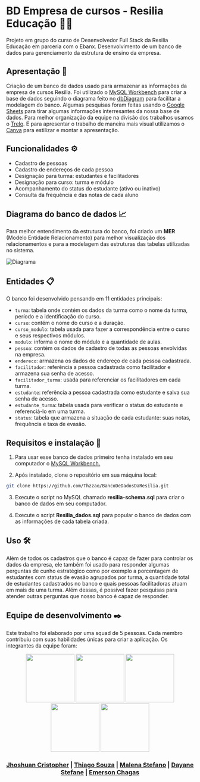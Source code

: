 # BD Empresa de cursos - Resilia Educação 📒💙
Projeto em grupo do curso de Desenvolvedor Full Stack da Resilia Educação em parceria com o Ebanx. 
Desenvolvimento de um banco de dados para gerenciamento da estrutura de ensino da empresa.

## Apresentação 🚀
Criação de um banco de dados usado para armazenar as informações da empresa de cursos Resilia. Foi utilizado o [MySQL Workbench](https://www.mysql.com/products/workbench/) para criar a base de dados seguindo o diagrama feito no [dbDiagram](https://dbdiagram.io/home) para facilitar a modelagem do banco. Algumas pesquisas foram feitas usando o [Google Sheets](https://www.google.com/intl/pt-BR/sheets/about/) para tirar algumas informações interresantes da nossa base de dados. Para melhor organização da equipe na divisão dos trabalhos usamos o [Trelo](https://trello.com/pt-BR). E para apresentar o trabalho de maneira mais visual utilizamos o [Canva](https://www.canva.com/pt_br/) para estilizar e montar a apresentação. 

## Funcionalidades ⚙️
- Cadastro de pessoas 
- Cadastro de endereços de cada pessoa
- Designação para turma: estudantes e facilitadores 
- Designação para curso: turma e módulo 
- Acompanhamento do status do estudante (ativo ou inativo)
- Consulta da frequência e das notas de cada aluno

## Diagrama do banco de dados 📈
Para melhor entendimento da estrutura do banco, foi criado um **MER** (Modelo Entidade Relacionamento) para melhor visualização dos relacionamentos e para a modelagem das estruturas das tabelas utilizadas no sistema. 

![Diagrama](https://github.com/Thzzao/BancoDeDadosDaResilia/assets/95200381/e23b2478-f0a2-4825-ad86-70a3455b959a)

<!-- Para acessar o diagrama [clique aqui!](https://dbdiagram.io/)  -->

## Entidades 📋 
O banco foi desenvolvido pensando em 11 entidades principais: 
- `turma`: tabela onde contém os dados da turma como o nome da turma, período e a identificação do curso.
- `curso`: contém o nome do curso e a duração.
- `curso_modulo`: tabela usada para fazer a correspondência entre o curso e seus respectivos módulos. 
- `modulo`: informa o nome do módulo e a quantidade de aulas.
- `pessoa`: contém os dados de cadastro de todas as pessoas envolvidas na empresa.
- `endereco`: armazena os dados de endereço de cada pessoa cadastrada.
- `facilitador`: referência a pessoa cadastrada como facilitador e armazena sua senha de acesso.
- `facilitador_turma`: usada para referenciar os facilitadores em cada turma. 
- `estudante`: referência a pessoa cadastrada como estudante e salva sua senha de acesso.
- `estudante_turma`: tabela usada para verificar o status do estudante e referenciá-lo em uma turma. 
- `status`: tabela que armazena a situação de cada estudante: suas notas, frequência e taxa de evasão.

## Requisitos e instalação 🔧
1. Para usar esse banco de dados primeiro tenha instalado em seu computador o [MySQL Workbench.](https://www.mysql.com/products/workbench/)

2. Após instalado, clone o repositório em sua máquina local:
```bash
git clone https://github.com/Thzzao/BancoDeDadosDaResilia.git
```

3. Execute o script no MySQL chamado **resilia-schema.sql** para criar o banco de dados em seu computador.

4. Execute o script **Resilia_dados.sql** para popular o banco de dados com as informações de cada tabela criada. 

## Uso 🛠️

Além de todos os cadastros que o banco é capaz de fazer para controlar os dados da empresa, ele também foi usado para responder algumas perguntas de cunho estratégico como por exemplo a porcentagem de estudantes com status de evasão agrupados por turma, a quantidade total de estudantes cadastrados no banco e quais pessoas facilitadoras atuam em mais de uma turma. Além dessas, é possivel fazer pesquisas para atender outras perguntas que nosso banco é capaz de responder.

## Equipe de desenvolvimento ✒️
Este trabalho foi elaborado por uma squad de 5 pessoas. Cada membro contribuiu com suas habilidades únicas para criar a aplicação. Os integrantes da equipe foram:

<div align="center" float="left">
  <img src="https://manicpixiecat.github.io/ProjetoSquad3/src/img/Integrantes/Thiago.JPG" width="130"/>
  <img src="https://manicpixiecat.github.io/ProjetoSquad3/src/img/Integrantes/Thiago.JPG" width="130" />
  <img src="https://manicpixiecat.github.io/ProjetoSquad3/src/img/Integrantes/Thiago.JPG" width="130" />
  <img src="https://manicpixiecat.github.io/ProjetoSquad3/src/img/Integrantes/Thiago.JPG" width="130" />
  <img src="https://manicpixiecat.github.io/ProjetoSquad3/src/img/Integrantes/Thiago.JPG" width="130" />



### [Jhoshuan Cristopher](https://github.com/Jhosh-Christopher) | [Thiago Souza](https://github.com/Thzzao) | [Malena Stefano](https://github.com/tsarinatsarina) | [Dayane Stefane](https://github.com/Dayane99) | [Emerson Chagas</p>](https://github.com/emerchagas)

</div> 





